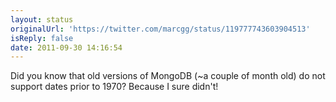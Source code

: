 ```yaml
---
layout: status
originalUrl: 'https://twitter.com/marcgg/status/119777743603904513'
isReply: false
date: 2011-09-30 14:16:54
---
```


Did you know that old versions of MongoDB (~a couple of month old) do not support dates prior to 1970? Because I sure didn't!
